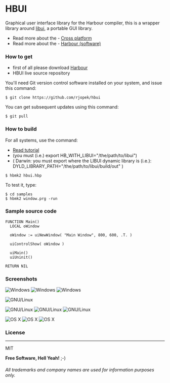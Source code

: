 # **HBUI**

Graphical user interface library for the Harbour compiler, this is a wrapper library around [libui](https://github.com/andlabs/libui), a portable GUI library.

- Read more about the - [Cross platform](https://en.wikipedia.org/wiki/Cross-platform)
- Read more about the - [Harbour (software)](https://en.wikipedia.org/wiki/Harbour_(software))

### How to get
- first of all please download [Harbour](https://github.com/harbour/core)
- HBUI live source repository

You'll need Git version control software installed on your system, and issue this command:
```
$ git clone https://github.com/rjopek/hbui
```
You can get subsequent updates using this command:

```
$ git pull
```

### How to build
For all systems, use the command:
- [Read tutorial](https://github.com/rjopek/HBUI/blob/master/docs/tutorial/README.md)
- (you must (i.e.) export HB_WITH_LIBUI="/the/path/to/libui")
-   ( Darwin: you must export where the LIBUI dynamic library is (i.e.): DYLD_LIBRARY_PATH="/the/path/to/libui/build/out" )  

```
$ hbmk2 hbui.hbp
```
To test it, type:
```
$ cd samples
$ hbmk2 window.prg -run
```

### Sample source code
```harbour
FUNCTION Main()
  LOCAL oWindow

  oWindow := uiNewWindow( "Main Window", 800, 600, .T. )

  uiControlShow( oWindow )

  uiMain()
  uiUninit()

RETURN NIL
```

### Screenshots
![Windows](samples/window_window_01.png "Windows 10 desktop")
![Windows](samples/window_window_02.png "Windows 10 desktop")
![Windows](samples/window_window_03.png "Windows 10 desktop")

![GNU/Linux](samples/window_elementary.png "With family Linux Elementary desktop Pantheon, based on GNOME")

![GNU/Linux](samples/window_ubuntu_01.png "With family Linux Ubuntu desktop, based on GNOME")
![GNU/Linux](samples/window_ubuntu_02.png "With family Linux Ubuntu desktop, based on GNOME")
![GNU/Linux](samples/window_ubuntu_03.png "With family Linux Ubuntu desktop, based on GNOME")

![OS X](samples/window_darwin_01.png "Desktop Aqua in OS X  1/3")
![OS X](samples/window_darwin_02.png "Desktop Aqua in OS X  2/3")
![OS X](samples/window_darwin_03.png "Desktop Aqua in OS X  3/3")

### License
---
MIT

**Free Software, Hell Yeah!** ;-)

###### All trademarks and company names are used for information purposes only.
